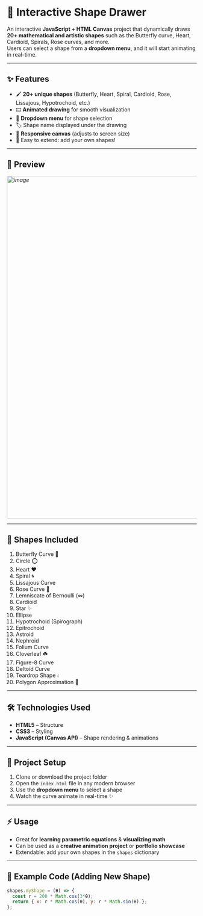 # 🎨 Interactive Shape Drawer

An interactive **JavaScript + HTML Canvas** project that dynamically draws **20+ mathematical and artistic shapes** such as the Butterfly curve, Heart, Cardioid, Spirals, Rose curves, and more.  
Users can select a shape from a **dropdown menu**, and it will start animating in real-time.  

---

## ✨ Features
- 🖌️ **20+ unique shapes** (Butterfly, Heart, Spiral, Cardioid, Rose, Lissajous, Hypotrochoid, etc.)  
- 🎞️ **Animated drawing** for smooth visualization  
- 📂 **Dropdown menu** for shape selection  
- 🏷️ Shape name displayed under the drawing  
- 📱 **Responsive canvas** (adjusts to screen size)  
- 🧩 Easy to extend: add your own shapes!  

---

## 📸 Preview
*<img width="1238" height="910" alt="image" src="https://github.com/user-attachments/assets/2d2867f1-66ba-46b8-bd35-af5d905ca3cf" />*  

---

## 📐 Shapes Included
1. Butterfly Curve 🦋  
2. Circle ⭕  
3. Heart ♥  
4. Spiral 🌀  
5. Lissajous Curve  
6. Rose Curve 🌹  
7. Lemniscate of Bernoulli (∞)  
8. Cardioid  
9. Star ✨  
10. Ellipse  
11. Hypotrochoid (Spirograph)  
12. Epitrochoid  
13. Astroid  
14. Nephroid  
15. Folium Curve  
16. Cloverleaf ☘️  
17. Figure-8 Curve  
18. Deltoid Curve  
19. Teardrop Shape 💧  
20. Polygon Approximation 🔺  

---

## 🛠️ Technologies Used
- **HTML5** – Structure  
- **CSS3** – Styling  
- **JavaScript (Canvas API)** – Shape rendering & animations  

---

## 📂 Project Setup
1. Clone or download the project folder  
2. Open the `index.html` file in any modern browser  
3. Use the **dropdown menu** to select a shape  
4. Watch the curve animate in real-time ✨  

---

## ⚡ Usage
- Great for **learning parametric equations** & **visualizing math**  
- Can be used as a **creative animation project** or **portfolio showcase**  
- Extendable: add your own shapes in the `shapes` dictionary  

---

## 📌 Example Code (Adding New Shape)
```js
shapes.myShape = (θ) => {
  const r = 200 * Math.cos(3*θ);
  return { x: r * Math.cos(θ), y: r * Math.sin(θ) };
};
